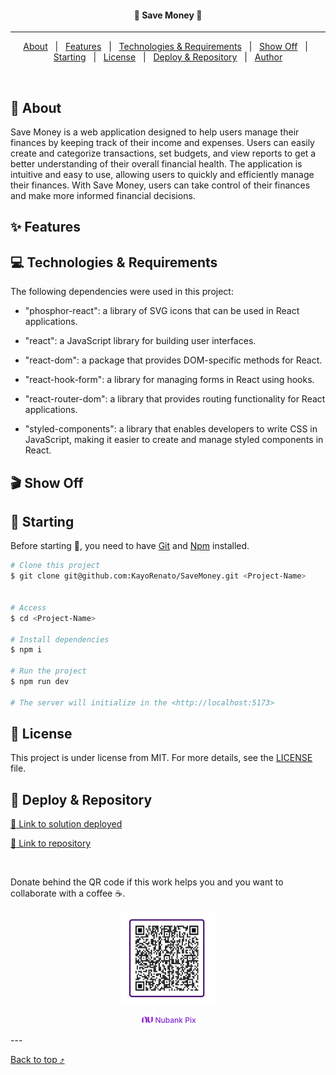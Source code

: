 <h4 align="center">
📝 Save Money 📝
</h4>
<!-- <div align="center">

  [![Linkedin](https://img.shields.io/badge/LinkedIn-0077B5?style=for-the-badge&logo=linkedin&logoColor=white)](https://www.linkedin.com/in/kayo-renato/)

  [![Github](https://img.shields.io/badge/GitHub-100000?style=for-the-badge&logo=github&logoColor=white)](https://github.com/KayoRenato)

  [![Peerlist](https://github-readme-badge.peerlist.io/api/kayoio?style=for-the-badge)](https://peerlist.io/kayoio)
</div> -->


<hr>

<p align="center">
  <a href="#dart-about">About</a> &#xa0; | &#xa0;
  <a href="#sparkles-features">Features</a> &#xa0; | &#xa0;
  <a href="#computer-technologies--requirements">Technologies & Requirements</a> &#xa0; | &#xa0;
  <a href="#clapper-show-off">Show Off</a> &#xa0; | &#xa0;
  <a href="#checkered_flag-starting">Starting</a> &#xa0; | &#xa0;
  <a href="#memo-license">License</a> &#xa0; | &#xa0;
  <a href="#gem-deploy--repository">Deploy & Repository</a> &#xa0; | &#xa0;
  <a href="https://github.com/KayoRenato" target="_blank">Author</a>
</p>

<br>

## :dart: About ##

Save Money is a web application designed to help users manage their finances by keeping track of their income and expenses. Users can easily create and categorize transactions, set budgets, and view reports to get a better understanding of their overall financial health. The application is intuitive and easy to use, allowing users to quickly and efficiently manage their finances. With Save Money, users can take control of their finances and make more informed financial decisions.

## :sparkles: Features ##
<!-- :ballot_box_with_check: Customizable Timer: allows the user to set the timer duration in 5-minute intervals.  
:ballot_box_with_check: Timer States: presents three timer states: completed, in progress, and suspended.  
:ballot_box_with_check: Task Listing: displays a list of completed, suspended, or in-progress tasks.  
:ballot_box_with_check: Integration with React Hooks: the application uses fundamental concepts of React Hooks such as useContext, useState, useEffect, useForm, and useReducer.  
:ballot_box_with_check: Integration with third-party libraries: the application uses various third-party libraries such as react-router-dom, styled-components, date-fns, phosphor-react, and react-hook-form.  
:ballot_box_with_check: Responsive Design: the interface adapts to different screen sizes.   
:black_square_button:  Sound notifications: Adding sound notifications to the timer could be a helpful feature for users who want an audio cue when their timer is complete. Users could have the option to choose from different notification sounds or upload their own audio file.   -->


## :computer: Technologies & Requirements ##

The following dependencies were used in this project:

- "phosphor-react": a library of SVG icons that can be used in React applications.

- "react": a JavaScript library for building user interfaces.

- "react-dom": a package that provides DOM-specific methods for React.

- "react-hook-form": a library for managing forms in React using hooks.

- "react-router-dom": a library that provides routing functionality for React applications.

- "styled-components": a library that enables developers to write CSS in JavaScript, making it easier to create and manage styled components in React.

## :clapper: Show Off ##

<!-- <img src="public/savemoney.gif" alt="show off application" > -->

## :checkered_flag: Starting ##

Before starting :checkered_flag:, you need to have [Git](https://git-scm.com) and [Npm](https://www.npmjs.com/) installed.

```bash
# Clone this project
$ git clone git@github.com:KayoRenato/SaveMoney.git <Project-Name> 


# Access
$ cd <Project-Name>

# Install dependencies
$ npm i

# Run the project
$ npm run dev

# The server will initialize in the <http://localhost:5173>
```

## :memo: License ##

This project is under license from MIT. For more details, see the [LICENSE](License.md) file.

## :gem: Deploy & Repository ##

<a href="https://savemoney.kayoio.com/" target="_blank">:rocket: Link to solution deployed</a>

<a href="https://github.com/KayoRenato/SaveMoney" target="_blank">:octopus: Link to repository</a>

<br>

Donate behind the QR code if this work helps you and you want to collaborate with a coffee :coffee:.
<div style='display: flex; justify-content: center;  flex-direction:column; align-items: center;'>
  <img src="public/buy_coffee.jpeg" alt="buy me a coffee" width="150" height="150">
  <p style='font-size: 12px; font-weight:500; color: #8228D1; display: flex;  align-items: center;'>
  <img src="public/nu.svg" alt="Nubank Logo" width="24" height="24"> Nubank Pix</p>
</div>
---

<a href="#top">Back to top :arrow_heading_up:</a>
